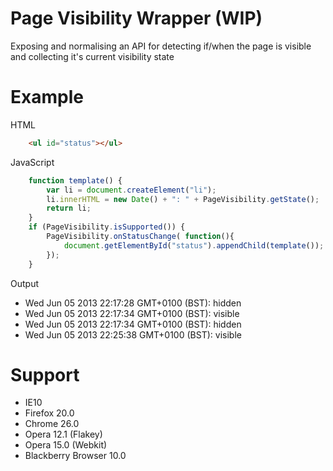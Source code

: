 Page Visibility Wrapper (WIP)
============

Exposing and normalising an API for detecting if/when the page is visible and collecting it's current visibility state

Example
=======
HTML
```html
    <ul id="status"></ul>
```
JavaScript
```javascript
    function template() {
        var li = document.createElement("li");
        li.innerHTML = new Date() + ": " + PageVisibility.getState();
        return li;
    }
    if (PageVisibility.isSupported()) {
        PageVisibility.onStatusChange( function(){
            document.getElementById("status").appendChild(template());
        });
    }
```
Output
* Wed Jun 05 2013 22:17:28 GMT+0100 (BST): hidden
* Wed Jun 05 2013 22:17:34 GMT+0100 (BST): visible
* Wed Jun 05 2013 22:17:34 GMT+0100 (BST): hidden
* Wed Jun 05 2013 22:25:38 GMT+0100 (BST): visible

Support
=======

* IE10
* Firefox 20.0
* Chrome 26.0
* Opera 12.1 (Flakey)
* Opera 15.0 (Webkit)
* Blackberry Browser 10.0
